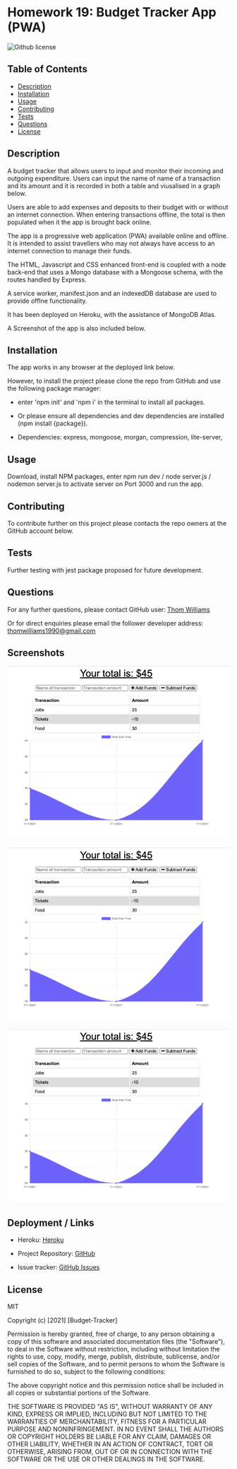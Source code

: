 # Homework 19: Budget Tracker App (PWA)

![Github license](https://img.shields.io/badge/license-MIT-blue.svg)

## Table of Contents

- [Description](#description)
- [Installation](#installation)
- [Usage](#usage)
- [Contributing](#contributing)
- [Tests](#tests)
- [Questions](#questions)
- [License](#license)

## Description

A budget tracker that allows users to input and monitor their incoming and outgoing expenditure. Users can input the name of name of a transaction and its amount and it is recorded in both a table and viusalised in a graph below. 

Users are able to add expenses and deposits to their budget with or without an internet connection. When entering transactions offline, the total is then populated when it the app is brought back online.

The app is a progressive web application (PWA) available online and offline. It is intended to assist travellers who may not always have access to an internet connection to manage their funds.

The HTML, Javascript and CSS enhanced front-end is coupled with a node back-end that uses a Mongo database with a Mongoose schema, with the routes handled by Express. 

A service worker, manifest.json and an indexedDB database are used to provide offlne functionality.

It has been deployed on Heroku, with the assistance of MongoDB Atlas.

A Screenshot of the app is also included below.


## Installation

The app works in any browser at the deployed link below.

However, to install the project please clone the repo from GitHub and use the following package manager:

- enter 'npm init' and 'npm i' in the terminal to install all packages.

- Or please ensure all dependencies and dev dependencies are installed (npm install {package}).

- Dependencies: express, mongoose, morgan, compression, lite-server, 

## Usage

Download, install NPM packages, enter npm run dev / node server.js / nodemon server.js to activate server on Port 3000 and run the app.


## Contributing

To contribute further on this project please contacts the repo owners at the GitHub account below. 

## Tests

Further testing with jest package proposed for future development.

## Questions

For any further questions, please contact GitHub user:
[Thom Williams](https://www.github.com/ThomWilliams/)

Or for direct enquiries please email the follower developer address:
thomwilliams1990@gmail.com

## Screenshots

![Homepage](public/images/budget-tracker-tew.png)

![Downloaded App Offline vs Online](public/images/budget-tracker-tew.png)

![Downloaded App Online + Browser in Sync](public/images/budget-tracker-tew.png)

## Deployment / Links

- Heroku: [Heroku](https://gentle-spire-28762.herokuapp.com/)

- Project Repository: [GitHub](https://github.com/ThomWilliams/budget-tracker-tew)

- Issue tracker: [GitHub Issues](https://github.com/ThomWilliams/budget-tracker-tew/issues)

## License

MIT

Copyright (c) [2021] [Budget-Tracker]

Permission is hereby granted, free of charge, to any person obtaining a copy
of this software and associated documentation files (the "Software"), to deal
in the Software without restriction, including without limitation the rights
to use, copy, modify, merge, publish, distribute, sublicense, and/or sell
copies of the Software, and to permit persons to whom the Software is
furnished to do so, subject to the following conditions:

The above copyright notice and this permission notice shall be included in all
copies or substantial portions of the Software.

THE SOFTWARE IS PROVIDED "AS IS", WITHOUT WARRANTY OF ANY KIND, EXPRESS OR
IMPLIED, INCLUDING BUT NOT LIMITED TO THE WARRANTIES OF MERCHANTABILITY,
FITNESS FOR A PARTICULAR PURPOSE AND NONINFRINGEMENT. IN NO EVENT SHALL THE
AUTHORS OR COPYRIGHT HOLDERS BE LIABLE FOR ANY CLAIM, DAMAGES OR OTHER
LIABILITY, WHETHER IN AN ACTION OF CONTRACT, TORT OR OTHERWISE, ARISING FROM,
OUT OF OR IN CONNECTION WITH THE SOFTWARE OR THE USE OR OTHER DEALINGS IN THE
SOFTWARE.
